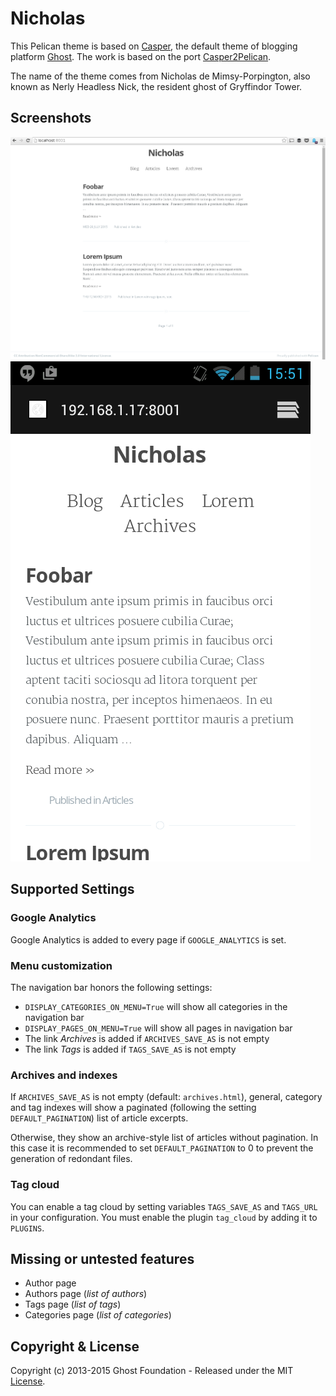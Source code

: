 # Nicholas

This Pelican theme is based on [Casper](https://github.com/TryGhost/Casper), the default theme of blogging platform [Ghost](https://github.com/TryGhost/Ghost).
The work is based on the port [Casper2Pelican](https://github.com/abr4xas/Casper2Pelican).

The name of the theme comes from Nicholas de Mimsy-Porpington, also known as Nerly Headless Nick, the resident ghost of Gryffindor Tower.

## Screenshots
![Desktop view](screenshot-desktop.png)
![Android view](screenshot-android.png)

## Supported Settings

### Google Analytics

Google Analytics is added to every page if `GOOGLE_ANALYTICS` is set.

### Menu customization

The navigation bar honors the following settings:

 * `DISPLAY_CATEGORIES_ON_MENU=True` will show all categories in the navigation bar
 * `DISPLAY_PAGES_ON_MENU=True` will show all pages in navigation bar
 * The link _Archives_ is added if `ARCHIVES_SAVE_AS` is not empty
 * The link _Tags_ is added if `TAGS_SAVE_AS` is not empty

### Archives and indexes

If `ARCHIVES_SAVE_AS` is not empty (default: `archives.html`), general, category and tag indexes will show a paginated (following the setting `DEFAULT_PAGINATION`) list of article excerpts.

Otherwise, they show an archive-style list of articles without pagination. In this case it is recommended to set `DEFAULT_PAGINATION` to 0 to prevent the generation of redondant files.

### Tag cloud

You can enable a tag cloud by setting variables `TAGS_SAVE_AS` and `TAGS_URL` in your configuration. You must enable the plugin `tag_cloud` by adding it to `PLUGINS`.

## Missing or untested features

 * Author page
 * Authors page (_list of authors_)
 * Tags page (_list of tags_)
 * Categories page (_list of categories_)

## Copyright & License

Copyright (c) 2013-2015 Ghost Foundation - Released under the MIT [License](LICENSE).
